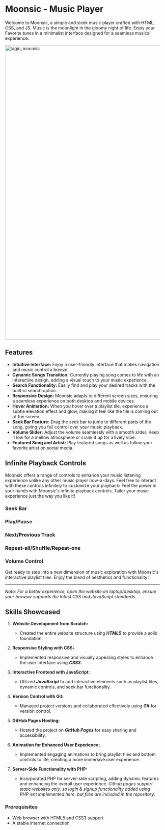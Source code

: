 # Moonsic - Music Player

Welcome to Moonsic, a simple and sleek music player crafted with HTML, CSS, and JS. 
Music is the moonlight in the gloomy night of life.
Enjoy your Favorite tunes in a minimalist interface designed for a seamless musical experience.


<img width="960" alt="login_moonsic" src="https://github.com/moonfraction/Moonsic/assets/117714551/3ffddc25-804f-4171-a0c6-d1e25fc7ad8d">


## Features

- **Intuitive Interface:** Enjoy a user-friendly interface that makes navigation and music control a breeze.
- **Dynamic Songs Transition:** Currently playing song comes to life with an interactive design, adding a visual touch to your music experience.
- **Search Functionality:** Easily find and play your desired tracks with the built-in search option.
- **Responsive Design:** Moonsic adapts to different screen sizes, ensuring a seamless experience on both desktop and mobile devices.
- **Hover Animation:** When you hover over a playlist tile, experience a subtle elevation effect and glow, making it feel like the tile is coming out of the screen.
- **Seek Bar Feature:** Drag the seek bar to jump to different parts of the song, giving you full control over your music playback.
- **Volume Slider:** Adjust the volume seamlessly with a smooth slider. Keep it low for a mellow atmosphere or crank it up for a lively vibe.
- **Featured Song and Artist:** Play featured songs as well as follow your favorite artist on social media.

## Infinite Playback Controls

Moonsic offers a range of controls to enhance your music listening experience unlike any other music player now-a-days.
Feel free to interact with these controls infinitely to customize your playback:
Feel the power in your hands with Moonsic's infinite playback controls. Tailor your music experience just the way you like it!

### Seek Bar
### Play/Pause
### Next/Previous Track
### Repeat-all/Shuffle/Repeat-one
### Volume Control

Get ready to step into a new dimension of music exploration with Moonsic's interactive playlist tiles. Enjoy the blend of aesthetics and functionality!

---
*Note: For a better experience, open the website on laptop/desktop, ensure your browser supports the latest CSS and JavaScript standards.*



## Skills Showcased

1. **Website Development from Scratch:**
   - Created the entire website structure using ***HTML5*** to provide a solid foundation.

2. **Responsive Styling with CSS:**
   - Implemented responsive and visually appealing styles to enhance the user interface using ***CSS3***.

3. **Interactive Frontend with JavaScript:**
   - Utilized ***JavaScript*** to add interactive elements such as playlist tiles, dynamic controls, and seek bar functionality.

4. **Version Control with Git:**
   - Managed project versions and collaborated effectively using ***Git*** for version control.

5. **GitHub Pages Hosting:**
   - Hosted the project on ***GitHub Pages*** for easy sharing and accessibility.

6. **Animation for Enhanced User Experience:**
   - Implemented engaging animations to bring playlist tiles and bottom controls to life, creating a more immersive user experience.

7. **Server-Side Functionality with PHP:**
   - Incorporated PHP for server-side scripting, adding dynamic features and enhancing the overall user experience.
   *Github pages support static websites only, so login & signup functionality added using PHP isnt implemented here, but files are included in the repository.*

### Prerequisites

- Web browser with HTML5 and CSS3 support
- A stable internet connection



